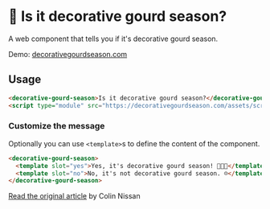 # 🎃 Is it decorative gourd season?

A web component that tells you if it's decorative gourd season.

Demo: [decorativegourdseason.com](https://decorativegourdseason.com)

## Usage

```html
<decorative-gourd-season>Is it decorative gourd season?</decorative-gourd-season>
<script type="module" src="https://decorativegourdseason.com/assets/scripts/decorative-gourd-season.js"></script>
```

### Customize the message
Optionally you can use `<template>`s to define the content of the component.

```html
<decorative-gourd-season>
  <template slot="yes">Yes, it's decorative gourd season! 🎃🦇👻</template>
  <template slot="no">No, it's not decorative gourd season. ☹️</template>
</decorative-gourd-season>
```

<a href="https://www.mcsweeneys.net/articles/its-decorative-gourd-season-motherfuckers">Read the original article</a> by Colin Nissan
